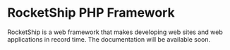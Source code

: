 # RocketShip PHP Framework

RocketShip is a web framework that makes developing web sites and web applications in record time. The documentation will be available soon.
